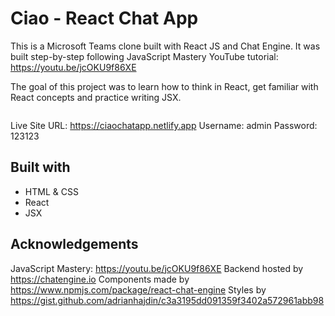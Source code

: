 # Ciao - React Chat App
This is a Microsoft Teams clone built with React JS and Chat Engine. 
It was built step-by-step following JavaScript Mastery YouTube tutorial: https://youtu.be/jcOKU9f86XE

The goal of this project was to learn how to think in React, get familiar with React concepts and practice writing JSX.

![]()

Live Site URL: https://ciaochatapp.netlify.app
Username: admin
Password: 123123

## Built with
- HTML & CSS
- React
- JSX

## Acknowledgements
JavaScript Mastery: https://youtu.be/jcOKU9f86XE
Backend hosted by https://chatengine.io
Components made by https://www.npmjs.com/package/react-chat-engine
Styles by https://gist.github.com/adrianhajdin/c3a3195dd091359f3402a572961abb98
